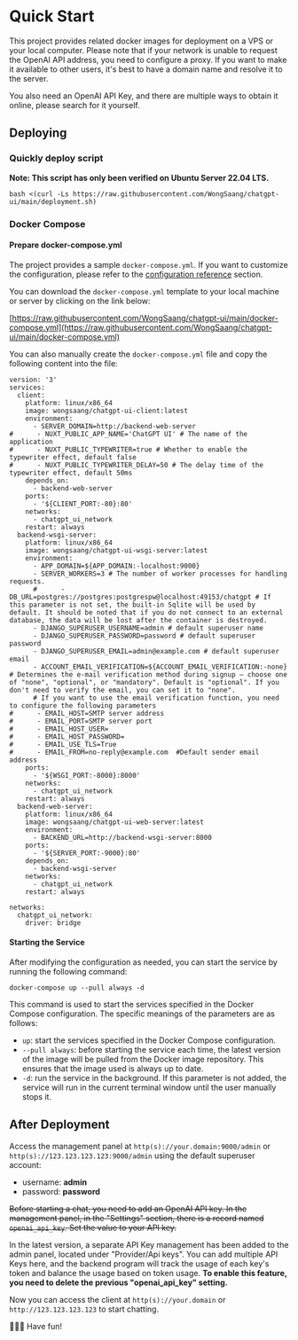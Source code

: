 # Quick Start

This project provides related docker images for deployment on a VPS or your local computer. Please note that if your network is unable to request the OpenAI API address, you need to configure a proxy. If you want to make it available to other users, it's best to have a domain name and resolve it to the server.

You also need an OpenAI API Key, and there are multiple ways to obtain it online, please search for it yourself.

## Deploying

### Quickly deploy script

**Note: This script has only been verified on Ubuntu Server 22.04 LTS.**

```
bash <(curl -Ls https://raw.githubusercontent.com/WongSaang/chatgpt-ui/main/deployment.sh)
```

### Docker Compose


#### Prepare docker-compose.yml

The project provides a sample `docker-compose.yml`. If you want to customize the configuration, please refer to the [configuration reference](/en/guide/configuration) section.

You can download the `docker-compose.yml` template to your local machine or server by clicking on the link below:

[https://raw.githubusercontent.com/WongSaang/chatgpt-ui/main/docker-compose.yml](https://raw.githubusercontent.com/WongSaang/chatgpt-ui/main/docker-compose.yml)

You can also manually create the `docker-compose.yml` file and copy the following content into the file:

```
version: '3'
services:
  client:
    platform: linux/x86_64
    image: wongsaang/chatgpt-ui-client:latest
    environment:
      - SERVER_DOMAIN=http://backend-web-server
#      - NUXT_PUBLIC_APP_NAME='ChatGPT UI' # The name of the application
#      - NUXT_PUBLIC_TYPEWRITER=true # Whether to enable the typewriter effect, default false
#      - NUXT_PUBLIC_TYPEWRITER_DELAY=50 # The delay time of the typewriter effect, default 50ms
    depends_on:
      - backend-web-server
    ports:
      - '${CLIENT_PORT:-80}:80'
    networks:
      - chatgpt_ui_network
    restart: always
  backend-wsgi-server:
    platform: linux/x86_64
    image: wongsaang/chatgpt-ui-wsgi-server:latest
    environment:
      - APP_DOMAIN=${APP_DOMAIN:-localhost:9000}
      - SERVER_WORKERS=3 # The number of worker processes for handling requests.
      #      - DB_URL=postgres://postgres:postgrespw@localhost:49153/chatgpt # If this parameter is not set, the built-in Sqlite will be used by default. It should be noted that if you do not connect to an external database, the data will be lost after the container is destroyed.
      - DJANGO_SUPERUSER_USERNAME=admin # default superuser name
      - DJANGO_SUPERUSER_PASSWORD=password # default superuser password
      - DJANGO_SUPERUSER_EMAIL=admin@example.com # default superuser email
      - ACCOUNT_EMAIL_VERIFICATION=${ACCOUNT_EMAIL_VERIFICATION:-none} # Determines the e-mail verification method during signup – choose one of "none", "optional", or "mandatory". Default is "optional". If you don't need to verify the email, you can set it to "none".
      # If you want to use the email verification function, you need to configure the following parameters
#      - EMAIL_HOST=SMTP server address
#      - EMAIL_PORT=SMTP server port
#      - EMAIL_HOST_USER=
#      - EMAIL_HOST_PASSWORD=
#      - EMAIL_USE_TLS=True
#      - EMAIL_FROM=no-reply@example.com  #Default sender email address
    ports:
      - '${WSGI_PORT:-8000}:8000'
    networks:
      - chatgpt_ui_network
    restart: always
  backend-web-server:
    platform: linux/x86_64
    image: wongsaang/chatgpt-ui-web-server:latest
    environment:
      - BACKEND_URL=http://backend-wsgi-server:8000
    ports:
      - '${SERVER_PORT:-9000}:80'
    depends_on:
      - backend-wsgi-server
    networks:
      - chatgpt_ui_network
    restart: always

networks:
  chatgpt_ui_network:
    driver: bridge
```

#### Starting the Service

After modifying the configuration as needed, you can start the service by running the following command:

```
docker-compose up --pull always -d
```

This command is used to start the services specified in the Docker Compose configuration. The specific meanings of the parameters are as follows:

- `up`: start the services specified in the Docker Compose configuration.
- `--pull always`: before starting the service each time, the latest version of the image will be pulled from the Docker image repository. This ensures that the image used is always up to date.
- `-d`: run the service in the background. If this parameter is not added, the service will run in the current terminal window until the user manually stops it.

## After Deployment

Access the management panel at `http(s)://your.domain:9000/admin` or `http(s)://123.123.123.123:9000/admin` using the default superuser account:

- username: **admin**
- password: **password**

~~Before starting a chat, you need to add an OpenAI API key. In the management panel, in the "Settings" section, there is a record named `openai_api_key`. Set the value to your API key.~~

In the latest version, a separate API Key management has been added to the admin panel, located under "Provider/Api keys". You can add multiple API Keys here, and the backend program will track the usage of each key's token and balance the usage based on token usage. **To enable this feature, you need to delete the previous "openai_api_key" setting.**

Now you can access the client at `http(s)://your.domain` or `http://123.123.123.123` to start chatting.

🎉🎉🎉 Have fun!